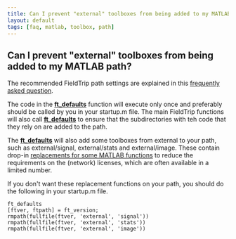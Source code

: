 ```yaml
---
title: Can I prevent "external" toolboxes from being added to my MATLAB path?
layout: default
tags: [faq, matlab, toolbox, path]
---
```


## Can I prevent "external" toolboxes from being added to my MATLAB path?

The recommended FieldTrip path settings are explained in this [frequently asked question](/faq/should_i_add_fieldtrip_with_all_subdirectories_to_my_matlab_path).

The code in the **[ft_defaults](/reference/ft_defaults)** function will execute only once and preferably should be called by you in your startup.m file. The main FieldTrip functions will also call **[ft_defaults](/reference/ft_defaults)** to ensure that the subdirectories with teh code that they rely on are added to the path.

The **[ft_defaults](/reference/ft_defaults)** will also add some toolboxes from external to your path, such as external/signal, external/stats and external/image. These contain drop-in [replacements for some MATLAB functions](/faq/matlab_replacements) to reduce the requirements on the (network) licenses, which are often available in a limited number.

If you don't want these replacement functions on your path, you should do the following in your startup.m file.

    ft_defaults
    [ftver, ftpath] = ft_version;
    rmpath(fullfile(ftver, 'external', 'signal'))
    rmpath(fullfile(ftver, 'external', 'stats'))
    rmpath(fullfile(ftver, 'external', 'image'))

